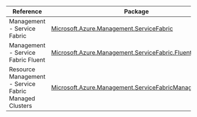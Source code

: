 | Reference | Package | Source |
|---|---|---|
|Management - Service Fabric|[Microsoft.Azure.Management.ServiceFabric](https://www.nuget.org/packages/Microsoft.Azure.Management.ServiceFabric)|[GitHub](https://github.com/Azure/azure-sdk-for-net)|
|Management - Service Fabric Fluent|[Microsoft.Azure.Management.ServiceFabric.Fluent](https://www.nuget.org/packages/Microsoft.Azure.Management.ServiceFabric.Fluent)|[GitHub](https://github.com/Azure/azure-sdk-for-net)|
|Resource Management - Service Fabric Managed Clusters|[Microsoft.Azure.Management.ServiceFabricManagedClusters](https://www.nuget.org/packages/Microsoft.Azure.Management.ServiceFabricManagedClusters)|[GitHub](https://github.com/Azure/azure-sdk-for-net)|
